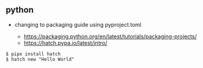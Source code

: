 ## python

- changing to packaging guide using pyproject.toml

  - https://packaging.python.org/en/latest/tutorials/packaging-projects/
  - https://hatch.pypa.io/latest/intro/

```console
$ pipx install hatch
$ hatch new "Hello World"
```
